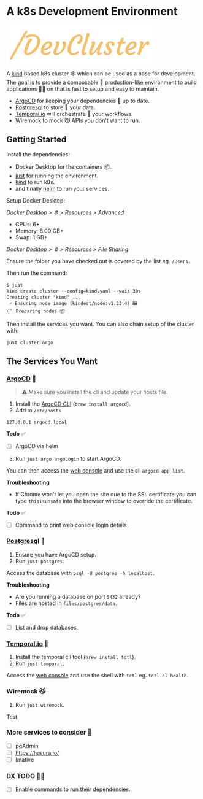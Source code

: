 # A k8s Development Environment

![k8sDevEnv](/assets/logo.png)

A [kind](https://helm.sh/) based k8s cluster 🕸️ which can be used as a base for
development. The goal is to provide a composable 🧩 production-like environment
to build applications 👩‍💻 on that is fast to setup and easy to maintain.

- [ArgoCD](https://argo-cd.readthedocs.io/en/stable/) for keeping your
  dependencies 🔄 up to date.
- [Postgresql](https://www.postgresql.org/) to store 💾 your data.
- [Temporal.io](https://temporal.io/) will orchestrate 🎻 your workflows.
- [Wiremock]() to mock 😼 APIs you don't want to run.

## Getting Started

Install the dependencies:

- Docker Desktop for the containers 📦.
- [just](https://github.com/casey/just) for running the environment.
- [kind](https://kind.sigs.k8s.io/docs/user/quick-start/) to run k8s.
- and finally [helm](https://helm.sh/) to run your services.

Setup Docker Desktop:

_Docker Desktop > ⚙️ > Resources > Advanced_

- CPUs: 6+
- Memory: 8.00 GB+
- Swap: 1 GB+

_Docker Desktop > ⚙️ > Resources > File Sharing_

Ensure the folder you have checked out is covered by the list eg. `/Users`.

Then run the command:

```
$ just
kind create cluster --config=kind.yaml --wait 30s
Creating cluster "kind" ...
 ✓ Ensuring node image (kindest/node:v1.23.4) 🖼
⢎⠁ Preparing nodes 📦
```

Then install the services you want. You can also chain setup of the cluster
with:

```
just cluster argo
```

## The Services You Want

### [ArgoCD](https://argo-cd.readthedocs.io/en/stable/) 🔄

> ⚠️ Make sure you install the cli and update your hosts file.

1. Install the
   [ArgoCD CLI](https://argo-cd.readthedocs.io/en/stable/getting_started/#2-download-argo-cd-cli)
   (`brew install argocd`).
2. Add to `/etc/hosts`

```
127.0.0.1 argocd.local
```

**Todo** ✅

- [ ] ArgoCD via helm

3. Run `just argo argoLogin` to start ArgoCD.

You can then access the [web console](argocd.local) and use the cli
`argocd app list`.

**Troubleshooting**

- If Chrome won't let you open the site due to the SSL certificate you can type
  `thisisunsafe` into the browser window to override the certificate.

**Todo** ✅

- [ ] Command to print web console login details.

### [Postgresql](https://www.postgresql.org/) 💾

1. Ensure you have ArgoCD setup.
2. Run `just postgres`.

Access the database with `psql -U postgres -h localhost`.

**Troubleshooting**

- Are you running a database on port `5432` already?
- Files are hosted in `files/postgres/data`.

**Todo** ✅

- [ ] List and drop databases.

### [Temporal.io](http://temporal.io) 🎻

1. Install the temporal cli tool (`brew install tctl`).
2. Run `just temporal`.

Access the [web console](http://localhost:8088/) and use the shell with `tctl`
eg. `tctl cl health`.

### Wiremock 😼

1. Run `just wiremock`.

Test

### More services to consider 🤔

- [ ] pgAdmin
- [ ] https://hasura.io/
- [ ] knative

### DX TODO 👩‍💻

- [ ] Enable commands to run their dependencies.
